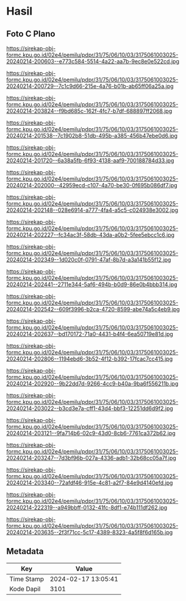 # Hasil

## Foto C Plano

https://sirekap-obj-formc.kpu.go.id/02e4/pemilu/pdpr/31/75/06/10/03/3175061003025-20240214-200603--e773c584-5514-4a22-aa7b-9ec8e0e522cd.jpg

https://sirekap-obj-formc.kpu.go.id/02e4/pemilu/pdpr/31/75/06/10/03/3175061003025-20240214-200729--7c1c9d66-215e-4a76-b01b-ab65ff06a25a.jpg

https://sirekap-obj-formc.kpu.go.id/02e4/pemilu/pdpr/31/75/06/10/03/3175061003025-20240214-203824--f9bd685c-162f-4fc7-b7df-688897ff2068.jpg

https://sirekap-obj-formc.kpu.go.id/02e4/pemilu/pdpr/31/75/06/10/03/3175061003025-20240214-201538--7c1902b8-51db-495b-a385-456b47ebe0d6.jpg

https://sirekap-obj-formc.kpu.go.id/02e4/pemilu/pdpr/31/75/06/10/03/3175061003025-20240214-201720--6a38a5fb-6f93-4138-aaf9-700188784d33.jpg

https://sirekap-obj-formc.kpu.go.id/02e4/pemilu/pdpr/31/75/06/10/03/3175061003025-20240214-202000--42959ecd-c107-4a70-be30-0f695b086df7.jpg

https://sirekap-obj-formc.kpu.go.id/02e4/pemilu/pdpr/31/75/06/10/03/3175061003025-20240214-202148--028e6914-a777-4fa4-a5c5-c024938e3002.jpg

https://sirekap-obj-formc.kpu.go.id/02e4/pemilu/pdpr/31/75/06/10/03/3175061003025-20240214-202227--fc34ac3f-58db-43da-a0b2-5fee5ebcc1c6.jpg

https://sirekap-obj-formc.kpu.go.id/02e4/pemilu/pdpr/31/75/06/10/03/3175061003025-20240214-202349--1d020c0f-0791-47af-8b7d-a3a141b55f12.jpg

https://sirekap-obj-formc.kpu.go.id/02e4/pemilu/pdpr/31/75/06/10/03/3175061003025-20240214-202441--2711e344-5af6-494b-b0d9-86e0b4bbb314.jpg

https://sirekap-obj-formc.kpu.go.id/02e4/pemilu/pdpr/31/75/06/10/03/3175061003025-20240214-202542--609f3996-b2ca-4720-8599-abe74a5c4eb9.jpg

https://sirekap-obj-formc.kpu.go.id/02e4/pemilu/pdpr/31/75/06/10/03/3175061003025-20240214-202637--bd170172-71a0-4431-b4f4-6ea50719e81d.jpg

https://sirekap-obj-formc.kpu.go.id/02e4/pemilu/pdpr/31/75/06/10/03/3175061003025-20240214-202806--1194ebd6-3b52-4f12-b392-17fcac7cc415.jpg

https://sirekap-obj-formc.kpu.go.id/02e4/pemilu/pdpr/31/75/06/10/03/3175061003025-20240214-202920--9b22dd7d-9266-4cc9-b40a-9ba6f556211b.jpg

https://sirekap-obj-formc.kpu.go.id/02e4/pemilu/pdpr/31/75/06/10/03/3175061003025-20240214-203022--b3cd3e7a-cff1-43d4-bbf3-12251dd6d9f2.jpg

https://sirekap-obj-formc.kpu.go.id/02e4/pemilu/pdpr/31/75/06/10/03/3175061003025-20240214-203121--9fa714b6-02c9-43d0-8cb6-7761ca372b62.jpg

https://sirekap-obj-formc.kpu.go.id/02e4/pemilu/pdpr/31/75/06/10/03/3175061003025-20240214-203247--7d3bf96b-027a-4336-adb1-32b68cc05a7f.jpg

https://sirekap-obj-formc.kpu.go.id/02e4/pemilu/pdpr/31/75/06/10/03/3175061003025-20240214-203340--72afdf46-915e-4c81-a2f7-84e9d4140efd.jpg

https://sirekap-obj-formc.kpu.go.id/02e4/pemilu/pdpr/31/75/06/10/03/3175061003025-20240214-222319--a949bbff-0132-41fc-8df1-e74b111df262.jpg

https://sirekap-obj-formc.kpu.go.id/02e4/pemilu/pdpr/31/75/06/10/03/3175061003025-20240214-203635--2f3f71cc-5c17-4389-8323-4a5f8f6d165b.jpg


## Metadata

| Key        | Value               |
| ---------- | ------------------- |
| Time Stamp | 2024-02-17 13:05:41 |
| Kode Dapil | 3101                |



